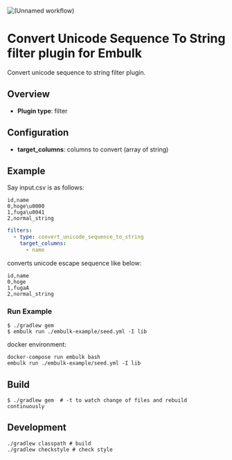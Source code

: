 ![(Unnamed workflow)](https://github.com/reizist/embulk-filter-convert_unicode_sequence_to_string/workflows/(Unnamed%20workflow)/badge.svg)

# Convert Unicode Sequence To String filter plugin for Embulk

Convert unicode sequence to string filter plugin.

## Overview

* **Plugin type**: filter

## Configuration

- **target_columns**: columns to convert (array of string)

## Example

Say input.csv is as follows:
```csv
id,name
0,hoge\u0000
1,fuga\u0041
2,normal_string
```

```yaml
filters:
  - type: convert_unicode_sequence_to_string
    target_columns:
      - name
```

converts unicode escape sequence like below:

```csv
id,name
0,hoge
1,fugaA
2,normal_string
```

### Run Example

```
$ ./gradlew gem
$ embulk run ./embulk-example/seed.yml -I lib
```

docker environment:

```
docker-compose run embulk bash
embulk run ./embulk-example/seed.yml -I lib
```

## Build

```
$ ./gradlew gem  # -t to watch change of files and rebuild continuously
```

## Development

```
./gradlew classpath # build
./gradlew checkstyle # check style
```

